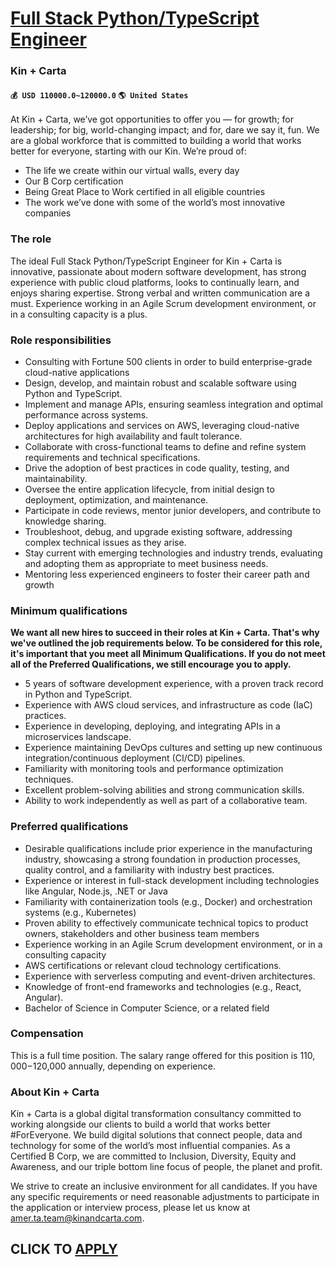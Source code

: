 # [Full Stack Python/TypeScript Engineer](https://www.remotewlb.com/apply/full-stack-python-typescript-engineer-69452)  
### Kin + Carta  
#### `💰 USD 110000.0~120000.0` `🌎 United States`  

At Kin + Carta, we’ve got opportunities to offer you — for growth; for leadership; for big, world-changing impact; and for, dare we say it, fun. We are a global workforce that is committed to building a world that works better for everyone, starting with our Kin. We’re proud of:

  * The life we create within our virtual walls, every day
  * Our B Corp certification
  * Being Great Place to Work certified in all eligible countries
  * The work we’ve done with some of the world’s most innovative companies

### The role

The ideal Full Stack Python/TypeScript Engineer for Kin + Carta is innovative, passionate about modern software development, has strong experience with public cloud platforms, looks to continually learn, and enjoys sharing expertise. Strong verbal and written communication are a must. Experience working in an Agile Scrum development environment, or in a consulting capacity is a plus.

### Role responsibilities

  * Consulting with Fortune 500 clients in order to build enterprise-grade cloud-native applications
  * Design, develop, and maintain robust and scalable software using Python and TypeScript.
  * Implement and manage APIs, ensuring seamless integration and optimal performance across systems.
  * Deploy applications and services on AWS, leveraging cloud-native architectures for high availability and fault tolerance.
  * Collaborate with cross-functional teams to define and refine system requirements and technical specifications.
  * Drive the adoption of best practices in code quality, testing, and maintainability.
  * Oversee the entire application lifecycle, from initial design to deployment, optimization, and maintenance.
  * Participate in code reviews, mentor junior developers, and contribute to knowledge sharing.
  * Troubleshoot, debug, and upgrade existing software, addressing complex technical issues as they arise.
  * Stay current with emerging technologies and industry trends, evaluating and adopting them as appropriate to meet business needs.
  * Mentoring less experienced engineers to foster their career path and growth

### Minimum qualifications

 **We want all new hires to succeed in their roles at Kin + Carta. That's why we've outlined the job requirements below. To be considered for this role, it's important that you meet all Minimum Qualifications. If you do not meet all of the Preferred Qualifications, we still encourage you to apply.**

  * 5 years of software development experience, with a proven track record in Python and TypeScript.
  * Experience with AWS cloud services, and infrastructure as code (IaC) practices.
  * Experience in developing, deploying, and integrating APIs in a microservices landscape.
  * Experience maintaining DevOps cultures and setting up new continuous integration/continuous deployment (CI/CD) pipelines.
  * Familiarity with monitoring tools and performance optimization techniques.
  * Excellent problem-solving abilities and strong communication skills.
  * Ability to work independently as well as part of a collaborative team.

### Preferred qualifications

  * Desirable qualifications include prior experience in the manufacturing industry, showcasing a strong foundation in production processes, quality control, and a familiarity with industry best practices.
  * Experience or interest in full-stack development including technologies like Angular, Node.js, .NET or Java
  * Familiarity with containerization tools (e.g., Docker) and orchestration systems (e.g., Kubernetes)
  * Proven ability to effectively communicate technical topics to product owners, stakeholders and other business team members
  * Experience working in an Agile Scrum development environment, or in a consulting capacity
  * AWS certifications or relevant cloud technology certifications.
  * Experience with serverless computing and event-driven architectures.
  * Knowledge of front-end frameworks and technologies (e.g., React, Angular).
  * Bachelor of Science in Computer Science, or a related field

###  **Compensation**

This is a full time position. The salary range offered for this position is $110,000-$120,000 annually, depending on experience.

### About Kin + Carta

Kin + Carta is a global digital transformation consultancy committed to working alongside our clients to build a world that works better #ForEveryone. We build digital solutions that connect people, data and technology for some of the world’s most influential companies. As a Certified B Corp, we are committed to Inclusion, Diversity, Equity and Awareness, and our triple bottom line focus of people, the planet and profit.

We strive to create an inclusive environment for all candidates. If you have any specific requirements or need reasonable adjustments to participate in the application or interview process, please let us know at amer.ta.team@kinandcarta.com.

  
## CLICK TO [APPLY](https://www.remotewlb.com/apply/full-stack-python-typescript-engineer-69452)

